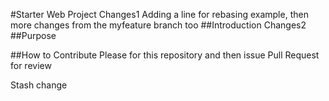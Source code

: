 #Starter Web Project
Changes1 Adding a line for rebasing example, then more changes from the myfeature branch too
##Introduction
Changes2
##Purpose

##How to Contribute
Please for this repository and then issue Pull Request for review

Stash change